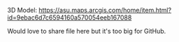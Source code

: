 3D Model: https://asu.maps.arcgis.com/home/item.html?id=9ebac6d7c6594160a570054eeb167088 

Would love to share file here but it's too big for GitHub.
